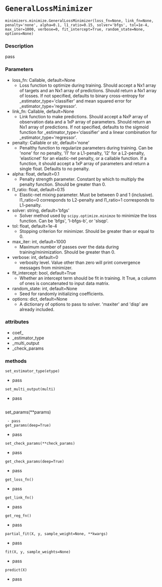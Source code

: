 # `GeneralLossMinimizer`
```
minimizers.minimize.GeneralLossMinimizer(loss_fn=None, link_fn=None, penalty='none', alpha=0.1, l1_ratio=0.15, solver='bfgs', tol=1e-4, max_iter=1000, verbose=0, fit_intercept=True, random_state=None, options=None)
```
### Description
pass
### Parameters
 - loss_fn: Callable, default=None
   - Loss function to optimize during training. Should accept a Nx1 array of targets and an Nx1 array of predictions. Should return a Nx1 array of losses. If not specified, defaults to binary cross-entropy for _estimator_type='classifier' and mean squared error for _estimator_type='regressor'.
 - link_fn: Callable, default=None
   - Link function to make predictions. Should accept a NxP array of observation data and a 1xP array of parameters. Should return an Nx1 array of predictions. If not specified, defaults to the sigmoid function for _estimator_type='classifier' and a linear combination for _estimator_type='regressor'.
 - penalty: Callable or str, default='none'
   - Penalthy function to regularize parameters during training. Can be 'none' for no penalty, 'l1' for a L1-penalty, 'l2' for a L2-penalty, 'elasticnet' for an elastic-net penalty, or a callable function. If a function, it should accept a 1xP array of parameters and return a single float. Defaults to no penalty.
 - alpha: float, default=0.1
   - Penalty strength parameter. Constant by which to multiply the penalty function. Should be greater than 0.
 - l1_ratio: float, default=0.15
   - Elastic-net mixing parameter. Must be between 0 and 1 (inclusive). l1_ratio=0 corresponds to L2-penalty and l1_ratio=1 corresponds to L1-penalty.
 - solver: string, default='bfgs'
   - Solver method used by `scipy.optimize.minimze` to minimize the loss function. Can be 'bfgs', 'l-bfgs-b', or 'slsqp'.
 - tol: float, default=1e-4
   - Stopping criterion for minimizer. Should be greater than or equal to 0.
 - max_iter: int, default=1000
   - Maximum number of passes over the data during training/minimization. Should be greater than 0.
 - verbose: int, default=0
   - verbosity level. Value other than zero will print convergence messages from minimizer.
 - fit_intercept: bool, default=True
   - Whether an intercept term should be fit in training. It True, a column of ones is concatenated to input data matrix.
 - random_state: int, default=None
   - Seed for randomly initializing coefficients.
 - options: dict, default=None
   - A dictionary of options to pass to solver. 'maxiter' and 'disp' are already included.
### attributes
 - coef_
 - _estimator_type
 - _multi_output
 - _check_params
### methods
```
set_estimator_type(etype)
```
 - pass
```
set_multi_output(multi)
```
 - pass
```
```
set_params(**params)
```
 - pass
get_params(deep=True)
```
 - pass
```
set_check_params(**check_params)
```
 - pass
```
get_check_params(deep=True)
```
 - pass
```
get_loss_fn()
```
 - pass
```
get_link_fn()
```
 - pass
```
get_reg_fn()
```
 - pass
```
partial_fit(X, y, sample_weight=None, **kwargs)
```
 - pass
```
fit(X, y, sample_weights=None)
```
 - pass
```
predict(X)
```
 - pass
